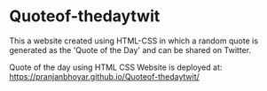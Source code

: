 # Quoteof-thedaytwit
This a website created using HTML-CSS in which a random quote is generated as the 'Quote of the Day' and can be shared on Twitter.


Quote of the day using HTML CSS 
Website is deployed at: 
https://pranjanbhoyar.github.io/Quoteof-thedaytwit/
